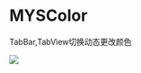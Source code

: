 # MYSColor

TabBar,TabView切换动态更改颜色

![](https://github.com/Nightmare-MYS/MYS_Flutter/blob/master/MYSColor/demo.gif)
